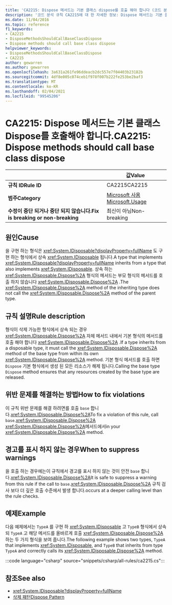 ```yaml
---
title: 'CA2215: Dispose 메서드는 기본 클래스 dispose를 호출 해야 합니다 (코드 분석).'
description: '코드 분석 규칙 CA2215에 대 한 자세한 정보: Dispose 메서드는 기본 클래스 dispose를 호출 해야 합니다.'
ms.date: 11/04/2016
ms.topic: reference
f1_keywords:
- CA2215
- DisposeMethodsShouldCallBaseClassDispose
- Dispose methods should call base class dispose
helpviewer_keywords:
- DisposeMethodsShouldCallBaseClassDispose
- CA2215
author: gewarren
ms.author: gewarren
ms.openlocfilehash: 3a631a261fe96ddeacb2dc557e7f04403b23182b
ms.sourcegitcommit: 4df8e005c074ceb1f978f007b222fe253be2baf3
ms.translationtype: MT
ms.contentlocale: ko-KR
ms.lasthandoff: 02/04/2021
ms.locfileid: "99545206"
---
```

# <a name="ca2215-dispose-methods-should-call-base-class-dispose"></a><span data-ttu-id="fa547-103">CA2215: Dispose 메서드는 기본 클래스 Dispose를 호출해야 합니다.</span><span class="sxs-lookup"><span data-stu-id="fa547-103">CA2215: Dispose methods should call base class dispose</span></span>

| | <span data-ttu-id="fa547-104">값</span><span class="sxs-lookup"><span data-stu-id="fa547-104">Value</span></span> |
|-|-|
| <span data-ttu-id="fa547-105">**규칙 ID**</span><span class="sxs-lookup"><span data-stu-id="fa547-105">**Rule ID**</span></span> |<span data-ttu-id="fa547-106">CA2215</span><span class="sxs-lookup"><span data-stu-id="fa547-106">CA2215</span></span>|
| <span data-ttu-id="fa547-107">**범주**</span><span class="sxs-lookup"><span data-stu-id="fa547-107">**Category**</span></span> |[<span data-ttu-id="fa547-108">Microsoft 사용</span><span class="sxs-lookup"><span data-stu-id="fa547-108">Microsoft.Usage</span></span>](usage-warnings.md)|
| <span data-ttu-id="fa547-109">**수정이 중단 되거나 중단 되지 않습니다.**</span><span class="sxs-lookup"><span data-stu-id="fa547-109">**Fix is breaking or non-breaking**</span></span> |<span data-ttu-id="fa547-110">최신이 아님</span><span class="sxs-lookup"><span data-stu-id="fa547-110">Non-breaking</span></span>|

## <a name="cause"></a><span data-ttu-id="fa547-111">원인</span><span class="sxs-lookup"><span data-stu-id="fa547-111">Cause</span></span>

<span data-ttu-id="fa547-112">을 구현 하는 형식은 <xref:System.IDisposable?displayProperty=fullName> 도 구현 하는 형식에서 상속 <xref:System.IDisposable> 됩니다.</span><span class="sxs-lookup"><span data-stu-id="fa547-112">A type that implements <xref:System.IDisposable?displayProperty=fullName> inherits from a type that also implements <xref:System.IDisposable>.</span></span> <span data-ttu-id="fa547-113">상속 하는 <xref:System.IDisposable.Dispose%2A> 형식의 메서드는 부모 형식의 메서드를 호출 하지 않습니다 <xref:System.IDisposable.Dispose%2A> .</span><span class="sxs-lookup"><span data-stu-id="fa547-113">The <xref:System.IDisposable.Dispose%2A> method of the inheriting type does not call the <xref:System.IDisposable.Dispose%2A> method of the parent type.</span></span>

## <a name="rule-description"></a><span data-ttu-id="fa547-114">규칙 설명</span><span class="sxs-lookup"><span data-stu-id="fa547-114">Rule description</span></span>

<span data-ttu-id="fa547-115">형식이 삭제 가능한 형식에서 상속 되는 경우 <xref:System.IDisposable.Dispose%2A> 자체 메서드 내에서 기본 형식의 메서드를 호출 해야 합니다 <xref:System.IDisposable.Dispose%2A> .</span><span class="sxs-lookup"><span data-stu-id="fa547-115">If a type inherits from a disposable type, it must call the <xref:System.IDisposable.Dispose%2A> method of the base type from within its own <xref:System.IDisposable.Dispose%2A> method.</span></span> <span data-ttu-id="fa547-116">기본 형식 메서드를 호출 하면 `Dispose` 기본 형식에서 생성 된 모든 리소스가 해제 됩니다.</span><span class="sxs-lookup"><span data-stu-id="fa547-116">Calling the base type `Dispose` method ensures that any resources created by the base type are released.</span></span>

## <a name="how-to-fix-violations"></a><span data-ttu-id="fa547-117">위반 문제를 해결하는 방법</span><span class="sxs-lookup"><span data-stu-id="fa547-117">How to fix violations</span></span>

<span data-ttu-id="fa547-118">이 규칙 위반 문제를 해결 하려면를 호출 `base` 합니다.<xref:System.IDisposable.Dispose%2A></span><span class="sxs-lookup"><span data-stu-id="fa547-118">To fix a violation of this rule, call `base`.<xref:System.IDisposable.Dispose%2A></span></span> <span data-ttu-id="fa547-119"><xref:System.IDisposable.Dispose%2A>메서드에서</span><span class="sxs-lookup"><span data-stu-id="fa547-119">in your <xref:System.IDisposable.Dispose%2A> method.</span></span>

## <a name="when-to-suppress-warnings"></a><span data-ttu-id="fa547-120">경고를 표시 하지 않는 경우</span><span class="sxs-lookup"><span data-stu-id="fa547-120">When to suppress warnings</span></span>

<span data-ttu-id="fa547-121">을 호출 하는 경우에는이 규칙에서 경고를 표시 하지 않는 것이 안전 `base` 합니다.<xref:System.IDisposable.Dispose%2A></span><span class="sxs-lookup"><span data-stu-id="fa547-121">It is safe to suppress a warning from this rule if the call to `base`.<xref:System.IDisposable.Dispose%2A></span></span> <span data-ttu-id="fa547-122">규칙 검사 보다 더 깊은 호출 수준에서 발생 합니다.</span><span class="sxs-lookup"><span data-stu-id="fa547-122">occurs at a deeper calling level than the rule checks.</span></span>

## <a name="example"></a><span data-ttu-id="fa547-123">예제</span><span class="sxs-lookup"><span data-stu-id="fa547-123">Example</span></span>

<span data-ttu-id="fa547-124">다음 예제에서는 `TypeA` 를 구현 하 <xref:System.IDisposable> 고 `TypeB` 형식에서 상속 되 `TypeA` 고 해당 메서드를 올바르게 호출 <xref:System.IDisposable.Dispose%2A> 하는 두 가지 형식을 보여 줍니다.</span><span class="sxs-lookup"><span data-stu-id="fa547-124">The following example shows two types, `TypeA` that implements <xref:System.IDisposable>, and `TypeB` that inherits from type `TypeA` and correctly calls its <xref:System.IDisposable.Dispose%2A> method.</span></span>

:::code language="csharp" source="snippets/csharp/all-rules/ca2215.cs":::

## <a name="see-also"></a><span data-ttu-id="fa547-125">참조</span><span class="sxs-lookup"><span data-stu-id="fa547-125">See also</span></span>

- <xref:System.IDisposable?displayProperty=fullName>
- [<span data-ttu-id="fa547-126">삭제 패턴</span><span class="sxs-lookup"><span data-stu-id="fa547-126">Dispose Pattern</span></span>](../../../standard/garbage-collection/implementing-dispose.md)
